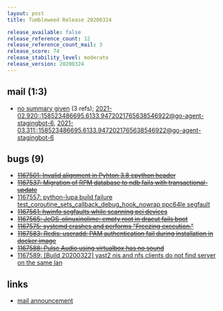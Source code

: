 ```yaml
---
layout: post
title: Tumbleweed Release 20200324

release_available: false
release_reference_count: 12
release_reference_count_mail: 3
release_score: 74
release_stability_level: moderate
release_version: 20200324
---
```


## mail (1:3)

- [no summary given](https://lists.opensuse.org/archives/list/factory@lists.opensuse.org/thread/YME2UZQHE4ZY3EVGZSTI56O7W3ZOQUCH) (3 refs); [2021-02.920::<158523486695.6133.9472021765638546922@go-agent-stagingbot-6>](https://lists.opensuse.org/archives/list/factory@lists.opensuse.org/thread/YME2UZQHE4ZY3EVGZSTI56O7W3ZOQUCH), [2021-03.311::<158523486695.6133.9472021765638546922@go-agent-stagingbot-6>](https://lists.opensuse.org/archives/list/factory@lists.opensuse.org/thread/YME2UZQHE4ZY3EVGZSTI56O7W3ZOQUCH)

## bugs (9)

<!--more-->

- ~~[1167501: Invalid alignment in Pyhton 3.8 cpython header](https://bugzilla.opensuse.org/show_bug.cgi?id=1167501)~~
- ~~[1167537: Migration of RPM database to ndb fails with transactional-update](https://bugzilla.opensuse.org/show_bug.cgi?id=1167537)~~
- [1167557: python-lupa build failure test_coroutine_sets_callback_debug_hook_nowrap ppc64le segfault](https://bugzilla.opensuse.org/show_bug.cgi?id=1167557)
- ~~[1167561: hwinfo segfaults while scanning pci devices](https://bugzilla.opensuse.org/show_bug.cgi?id=1167561)~~
- ~~[1167565: JeOS-olinuxinolime: empty root in dracut fails boot](https://bugzilla.opensuse.org/show_bug.cgi?id=1167565)~~
- ~~[1167575: systemd crashes and performs "Freezing execution."](https://bugzilla.opensuse.org/show_bug.cgi?id=1167575)~~
- ~~[1167583: Redis: useradd: PAM authentication fail during installation in docker image](https://bugzilla.opensuse.org/show_bug.cgi?id=1167583)~~
- ~~[1167588: Pulse Audio using virtualbox has no sound](https://bugzilla.opensuse.org/show_bug.cgi?id=1167588)~~
- [1167589: \[Build 20200322\] yast2 nis and nfs clients do not find server on the same lan](https://bugzilla.opensuse.org/show_bug.cgi?id=1167589)



## links

- [mail announcement](https://lists.opensuse.org/archives/list/factory@lists.opensuse.org/thread/YME2UZQHE4ZY3EVGZSTI56O7W3ZOQUCH)
